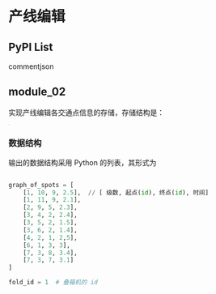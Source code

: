 # 产线编辑

## PyPI List

commentjson

## module_02

实现产线编辑各交通点信息的存储，存储结构是：



<img src="./img_01.JPG" style="zoom: 10%;" />

### 数据结构

输出的数据结构采用 Python 的列表，其形式为

```python

graph_of_spots = [
    [1, 10, 9, 2.5],  // [ 级数, 起点(id), 终点(id), 时间]
    [1, 11, 9, 2.1],
    [2, 9, 5, 2.3],
    [3, 4, 2, 2.4],
    [3, 5, 2, 1.5],
    [3, 6, 2, 1.4],
    [4, 2, 1, 2,5],
    [6, 1, 3, 3],
    [7, 3, 8, 3.4],
    [7, 3, 7, 3.1]
]

fold_id = 1  # 叠箱机的 id
```
